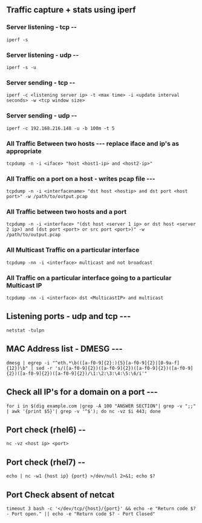 ## Traffic capture + stats using iperf

### Server listening - tcp --
` iperf -s `

###  Server listening - udp --
` iperf -s -u `

###  Server sending - tcp --
` iperf -c <listening server ip> -t <max time> -i <update interval seconds> -w <tcp window size> `

### Server sending - udp --
` iperf -c 192.168.216.148 -u -b 100m -t 5 `

### All Traffic Between two hosts --- replace iface and ip's as appropriate
` tcpdump -n -i <iface> "host <host1-ip> and <host2-ip>" `

### All Traffic on a port on a host - writes pcap file ---
` tcpdump -n -i <interfacename> "dst host <hostip> and dst port <host port>" -w /path/to/output.pcap  `

### All Traffic between two hosts and a port
` tcpdump -n -i <interface> "(dst host <server 1 ip> or dst host <server 2 ip>) and (dst port <port> or src port <port>)" -w /path/to/output.pcap `

### All Multicast Traffic on a particular interface
` tcpdump -nn -i <interface> multicast and not broadcast `

### All Traffic on a particular interface going to a particular Multicast IP
` tcpdump -nn -i <interface> dst <MulticastIP> and multicast `
## Listening ports - udp and tcp ---
` netstat -tulpn `

## MAC Address list - DMESG ---
` dmesg | egrep -i "^eth.*\b(([a-f0-9]{2}:){5}[a-f0-9]{2}|[0-9a-f]{12})\b" | sed -r 's/([a-f0-9]{2})([a-f0-9]{2})([a-f0-9]{2})([a-f0-9]{2})([a-f0-9]{2})([a-f0-9]{2})/\1:\2:\3:\4:\5:\6/i'" `

## Check all IP's for a domain on a port ---
` for i in $(dig example.com |grep -A 100 "ANSWER SECTION"| grep -v ";;" | awk '{print $5}'| grep -v '^$'); do nc -vz $i 443; done `

## Port check (rhel6) --
` nc -vz <host ip> <port> `

## Port check (rhel7) --
` echo | nc -w1 {host ip} {port} >/dev/null 2>&1; echo $? ` 

## Port Check absent of netcat
` timeout 3 bash -c '</dev/tcp/{host}/{port}' && echo -e "Return code $? - Port open." || echo -e "Return code $? - Port Closed" `
